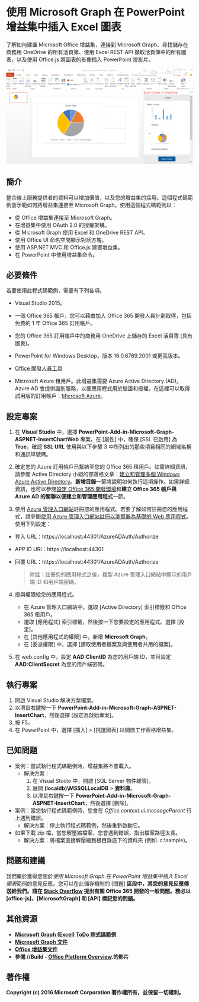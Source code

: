 # 使用 Microsoft Graph 在 PowerPoint 增益集中插入 Excel 圖表 

了解如何建置 Microsoft Office 增益集，連接到 Microsoft Graph、尋找儲存在商務用 OneDrive 的所有活頁簿、使用 Excel REST API 擷取活頁簿中的所有圖表，以及使用 Office.js 將圖表的影像插入 PowerPoint 投影片。

![使用 Microsoft Graph 在 PowerPoint 增益集中插入 Excel 圖表範例](../images/InsertChart.png)

## 簡介

整合線上服務提供者的資料可以增加價值，以及您的增益集的採用。這個程式碼範例會示範如何將增益集連接至 Microsoft Graph。使用這個程式碼範例以︰

* 從 Office 增益集連接至 Microsoft Graph。
* 在增益集中使用 OAuth 2.0 的授權架構。
* 從 Microsoft Graph 使用 Excel 和 OneDrive REST API。
* 使用 Office UI 命名空間顯示對話方塊。
* 使用 ASP.NET MVC 和 Office.js 建置增益集。 
* 在 PowerPoint 中使用增益集命令。


## 必要條件
若要使用此程式碼範例，需要有下列各項。

* Visual Studio 2015。

* 一個 Office 365 帳戶，您可以藉由加入 <a herf="https://profile.microsoft.com/RegSysProfileCenter/wizardnp.aspx?wizid=14b845d0-938c-45af-b061-f798fbb4d170&amp;lcid=1033">Office 365 開發人員計劃</a>取得，包括免費的 1 年 Office 365 訂用帳戶。

* 您的 Office 365 訂用帳戶中的商務用 OneDrive 上儲存的 Excel 活頁簿 (具有圖表)。

* PowerPoint for Windows Desktop，版本 16.0.6769.2001 或更高版本。
* [Office 開發人員工具](https://www.visualstudio.com/en-us/features/office-tools-vs.aspx)

* Microsoft Azure 租用戶。此增益集需要 Azure Active Directory (AD)。Azure AD 會提供識別服務，以便應用程式用於驗證和授權。在這裡可以取得試用版的訂用帳戶：[Microsoft Azure](https://account.windowsazure.com/SignUp)。

## 設定專案

1. 在 **Visual Studio** 中，選擇 **PowerPoint-Add-in-Microsoft-Graph-ASPNET-InsertChartWeb** 專案。在 [屬性]<e /> 中，確保 [SSL 已啟用]<e /> 為 **True**。確認 **SSL URL** 使用與以下步驟 3 中所列出的那些項目相同的網域名稱和通訊埠號碼。
 
2. 確定您的 Azure 訂用帳戶已繫結至您的 Office 365 租用戶。如需詳細資訊，請參閱 Active Directory 小組的部落格文章：[建立和管理多個 Windows Azure Active Directory](http://blogs.technet.com/b/ad/archive/2013/11/08/creating-and-managing-multiple-windows-azure-active-directories.aspx)。**新增目錄**一節將說明如何執行這項操作。如需詳細資訊，也可以參閱[設定 Office 365 開發環境](https://msdn.microsoft.com/office/office365/howto/setup-development-environment#bk_CreateAzureSubscription)和**建立 Office 365 帳戶與 Azure AD 的關聯以便建立和管理應用程式**一節。

3. 使用 [Azure 管理入口網站](https://manage.windowsazure.com)註冊您的應用程式。若要了解如何註冊您的應用程式，請參閱[使用 Azure 管理入口網站註冊以瀏覽器為基礎的 Web 應用程式](https://msdn.microsoft.com/office/office365/HowTo/add-common-consent-manually#bk_RegisterWebApp)。使用下列設定：

 - 登入 URL：https://localhost:44301/AzureADAuth/Authorize 
 - APP ID URI：https://localhost:44301
 - 回覆 URL：https://localhost:44301/AzureADAuth/Authorize	

	> 附註：註冊您的應用程式之後，複製 Azure 管理入口網站中顯示的用戶端 ID 和用戶端密碼。
	 
4. 授與權限給您的應用程式。
	*  在 Azure 管理入口網站中，選取 [Active Directory]<e /> 索引標籤和 Office 365 租用戶。
	*  選取 [應用程式]<e /> 索引標籤，然後按一下您要設定的應用程式。選擇 [設定]<e />。
	*  在 [其他應用程式的權限]<e /> 中，新增 **Microsoft Graph**。
	*  在 [委派權限]<e /> 中，選擇 [讀取使用者檔案及與使用者共用的檔案]<e />。

5.  在 web.config 中，設定 **AAD:ClientID** 為您的用戶端 ID，並且設定 **AAD:ClientSecret** 為您的用戶端密碼。 

## 執行專案
1. 開啟 Visual Studio 解決方案檔案。 
2. 以滑鼠右鍵按一下 **PowerPoint-Add-in-Microsoft-Graph-ASPNET-InsertChart**，然後選擇 [設定為啟始專案]<e />。
2. 按 F5。 
3. 在 PowerPoint 中，選擇 [插入]<e /> > [挑選圖表]<e /> 以開啟工作窗格增益集。

## 已知問題

* 案例：嘗試執行程式碼範例時，增益集將不會載入。
	* 解決方案： 
		1. 在 Visual Studio 中，開啟 [SQL Server 物件總管]<e />。
		2. 展開 **(localdb)\MSSQLLocalDB** > **資料庫**。
		3. 以滑鼠右鍵按一下 **PowerPoint-Add-in-Microsoft-Graph-ASPNET-InsertChart**，然後選擇 [刪除]<e />。 
* 案例：當您執行程式碼範例時，您會在 *Office.context.ui.messageParent* 行上遇到錯誤。	
	* 解決方案：停止執行程式碼範例，然後重新啟動它。 
* 如果下載 zip 檔，當您解壓縮檔案，您會遇到錯誤，指出檔案路徑太長。
	* 解決方案：將檔案直接解壓縮到根目錄底下的資料夾 (例如. c:\sample)。

## 問題和建議
我們樂於獲得您關於*使用 Microsoft Graph 在 PowerPoint 增益集中插入 Excel 圖表*範例的意見反應。您可以在此儲存機制的 [問題]<b /> 區段中，將您的意見反應傳送給我們。請在 [Stack Overflow](http://stackoverflow.com/questions/tagged/Office365+API) 提出有關 Office 365 開發的一般問題。務必以 [office-js]、[MicrosoftGraph] 和 [API] 標記您的問題。

## 其他資源

* [Microsoft Graph (Excel) ToDo 程式碼範例](https://github.com/OfficeDev/Microsoft-Graph-ASPNET-ExcelREST-ToDo)
* [Microsoft Graph 文件](https://graph.microsoft.io/en-us/docs)
* [Office 增益集文件](https://dev.office.com/docs/add-ins/overview/office-add-ins)
* 參閱 //Build - [Office Platform Overview](https://channel9.msdn.com/Events/Build/2016/B872 "Office Platform Overview").的影片

## 著作權
Copyright (c) 2016 Microsoft Corporation 著作權所有，並保留一切權利。


